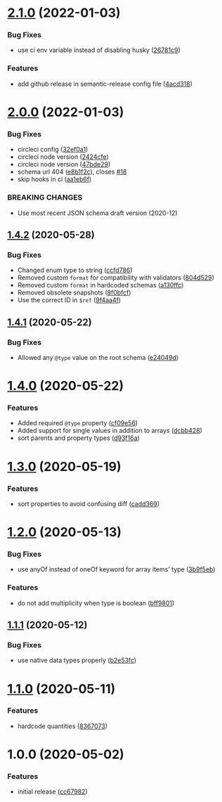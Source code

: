 # [2.1.0](https://github.com/charlestati/schema-org-json-schema/compare/v2.0.0...v2.1.0) (2022-01-03)


### Bug Fixes

* use ci env variable instead of disabling husky ([26781c9](https://github.com/charlestati/schema-org-json-schema/commit/26781c9ec216c511d663979c9cba2db392b28324))


### Features

* add github release in semantic-release config file ([4acd318](https://github.com/charlestati/schema-org-json-schema/commit/4acd318806b1ac84997c8878c26b8d217c3cf68d))

# [2.0.0](https://github.com/charlestati/schema-org-json-schema/compare/v1.4.2...v2.0.0) (2022-01-03)


### Bug Fixes

* circleci config ([32ef0a1](https://github.com/charlestati/schema-org-json-schema/commit/32ef0a1f3bf5040cb61841765bc7b4b8ec2789b7))
* circleci node version ([2424cfe](https://github.com/charlestati/schema-org-json-schema/commit/2424cfeceedf48bfb2f3bb67f9f75493b35efb39))
* circleci node version ([47bde29](https://github.com/charlestati/schema-org-json-schema/commit/47bde29bae9e987e51f41fac6bd7f83ecb602976))
* schema url 404 ([e8b1f2c](https://github.com/charlestati/schema-org-json-schema/commit/e8b1f2cc6ffa01721896e87736f87654885d1475)), closes [#18](https://github.com/charlestati/schema-org-json-schema/issues/18)
* skip hooks in ci ([aa1eb6f](https://github.com/charlestati/schema-org-json-schema/commit/aa1eb6f0b64bab8f7b2f3703fb47941387bf5fe4))


### BREAKING CHANGES

* Use most recent JSON schema draft version (2020-12)

## [1.4.2](https://github.com/charlestati/schema-org-json-schema/compare/v1.4.1...v1.4.2) (2020-05-28)


### Bug Fixes

* Changed enum type to string ([ccfd786](https://github.com/charlestati/schema-org-json-schema/commit/ccfd7867a8f0a96f421a90bfd617be8735463a02))
* Removed custom `format` for compatibility with validators ([804d529](https://github.com/charlestati/schema-org-json-schema/commit/804d52988c59583ea5a0208a0ccfa22b31c01f43))
* Removed custom `format` in hardcoded schemas ([a130ffc](https://github.com/charlestati/schema-org-json-schema/commit/a130ffcce9e85373dea613894f00d76d0dfaa9e1))
* Removed obsolete snapshots ([8f0bfcf](https://github.com/charlestati/schema-org-json-schema/commit/8f0bfcfd97846122e56b38e3815f915696e9da11))
* Use the correct ID in `$ref` ([9f4aa4f](https://github.com/charlestati/schema-org-json-schema/commit/9f4aa4feafda1370cd94ae4c2a70a86f1eb23fcb))

## [1.4.1](https://github.com/charlestati/schema-org-json-schema/compare/v1.4.0...v1.4.1) (2020-05-22)


### Bug Fixes

* Allowed any `@type` value on the root schema ([e24049d](https://github.com/charlestati/schema-org-json-schema/commit/e24049d24a7bd3b639876aa7f9a9da997ce29114))

# [1.4.0](https://github.com/charlestati/schema-org-json-schema/compare/v1.3.0...v1.4.0) (2020-05-22)


### Features

* Added required `@type` property ([cf09e56](https://github.com/charlestati/schema-org-json-schema/commit/cf09e5607a380dfe3692839d5ca86c0dd9bd6e0c))
* Added support for single values in addition to arrays ([dcbb428](https://github.com/charlestati/schema-org-json-schema/commit/dcbb428317ce07ab8dcff50247c907f15443fb2f))
* sort parents and property types ([d93f16a](https://github.com/charlestati/schema-org-json-schema/commit/d93f16a26bf98d23eb806d03ccce08d7cf15b99a))

# [1.3.0](https://github.com/charlestati/schema-org-json-schema/compare/v1.2.0...v1.3.0) (2020-05-19)


### Features

* sort properties to avoid confusing diff ([cadd369](https://github.com/charlestati/schema-org-json-schema/commit/cadd3691264c91598c783327c7e2e9823e41023a))

# [1.2.0](https://github.com/charlestati/schema-org-json-schema/compare/v1.1.1...v1.2.0) (2020-05-13)


### Bug Fixes

* use anyOf instead of oneOf keyword for array items' type ([3b9f5eb](https://github.com/charlestati/schema-org-json-schema/commit/3b9f5eb6c2fa9a07a29aac6eb200a680ae3c385c))


### Features

* do not add multiplicity when type is boolean ([bff9801](https://github.com/charlestati/schema-org-json-schema/commit/bff980152b9479eca4d09d407e6df5567a3ebe2e))

## [1.1.1](https://github.com/charlestati/schema-org-json-schema/compare/v1.1.0...v1.1.1) (2020-05-12)


### Bug Fixes

* use native data types properly ([b2e53fc](https://github.com/charlestati/schema-org-json-schema/commit/b2e53fc058740940d51ae80a92d53c99f0b57ab0))

# [1.1.0](https://github.com/charlestati/schema-org-json-schema/compare/v1.0.0...v1.1.0) (2020-05-11)


### Features

* hardcode quantities ([8367073](https://github.com/charlestati/schema-org-json-schema/commit/836707371bd5157a43e93dd1653717a7f932db13))

# 1.0.0 (2020-05-02)


### Features

* initial release ([cc67982](https://github.com/charlestati/schema-org-json-schema/commit/cc67982473b79741fc4eca0f1e0cccd3c74a7a29))
